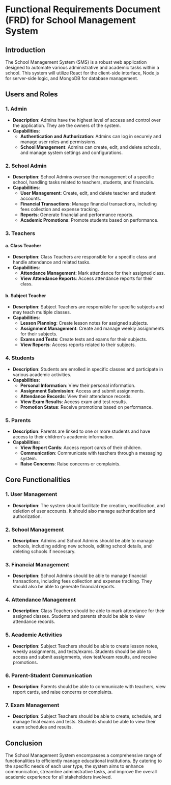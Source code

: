 # Functional Requirements Document (FRD) for School Management System

## Introduction

The School Management System (SMS) is a robust web application designed to automate various administrative and academic tasks within a school. This system will utilize React for the client-side interface, Node.js for server-side logic, and MongoDB for database management.

## Users and Roles

### 1. Admin

- **Description**: Admins have the highest level of access and control over the application. They are the owners of the system.
- **Capabilities**:
  - **Authentication and Authorization**: Admins can log in securely and manage user roles and permissions.
  - **School Management**: Admins can create, edit, and delete schools, and manage system settings and configurations.

### 2. School Admin

- **Description**: School Admins oversee the management of a specific school, handling tasks related to teachers, students, and financials.
- **Capabilities**:
  - **User Management**: Create, edit, and delete teacher and student accounts.
  - **Financial Transactions**: Manage financial transactions, including fees collection and expense tracking.
  - **Reports**: Generate financial and performance reports.
  - **Academic Promotions**: Promote students based on performance.

### 3. Teachers

#### a. Class Teacher

- **Description**: Class Teachers are responsible for a specific class and handle attendance and related tasks.
- **Capabilities**:
  - **Attendance Management**: Mark attendance for their assigned class.
  - **View Attendance Reports**: Access attendance reports for their class.

#### b. Subject Teacher

- **Description**: Subject Teachers are responsible for specific subjects and may teach multiple classes.
- **Capabilities**:
  - **Lesson Planning**: Create lesson notes for assigned subjects.
  - **Assignment Management**: Create and manage weekly assignments for their subjects.
  - **Exams and Tests**: Create tests and exams for their subjects.
  - **View Reports**: Access reports related to their subjects.

### 4. Students

- **Description**: Students are enrolled in specific classes and participate in various academic activities.
- **Capabilities**:
  - **Personal Information**: View their personal information.
  - **Assignment Submission**: Access and submit assignments.
  - **Attendance Records**: View their attendance records.
  - **View Exam Results**: Access exam and test results.
  - **Promotion Status**: Receive promotions based on performance.

### 5. Parents

- **Description**: Parents are linked to one or more students and have access to their children's academic information.
- **Capabilities**:
  - **View Report Cards**: Access report cards of their children.
  - **Communication**: Communicate with teachers through a messaging system.
  - **Raise Concerns**: Raise concerns or complaints.

## Core Functionalities

### 1. User Management

- **Description**: The system should facilitate the creation, modification, and deletion of user accounts. It should also manage authentication and authorization.

### 2. School Management

- **Description**: Admins and School Admins should be able to manage schools, including adding new schools, editing school details, and deleting schools if necessary.

### 3. Financial Management

- **Description**: School Admins should be able to manage financial transactions, including fees collection and expense tracking. They should also be able to generate financial reports.

### 4. Attendance Management

- **Description**: Class Teachers should be able to mark attendance for their assigned classes. Students and parents should be able to view attendance records.

### 5. Academic Activities

- **Description**: Subject Teachers should be able to create lesson notes, weekly assignments, and tests/exams. Students should be able to access and submit assignments, view test/exam results, and receive promotions.

### 6. Parent-Student Communication

- **Description**: Parents should be able to communicate with teachers, view report cards, and raise concerns or complaints.

### 7. Exam Management

- **Description**: Subject Teachers should be able to create, schedule, and manage final exams and tests. Students should be able to view their exam schedules and results.

## Conclusion

The School Management System encompasses a comprehensive range of functionalities to efficiently manage educational institutions. By catering to the specific needs of each user type, the system aims to enhance communication, streamline administrative tasks, and improve the overall academic experience for all stakeholders involved.